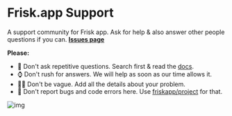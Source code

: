 # Frisk.app Support
A support community for Frisk app. Ask for help &amp; also answer other people questions if you can. **[Issues page](/issues)**


**Please:**
- 🔁️ Don't ask repetitive questions. Search first & read the [docs](https://frisk.app/docs).
- ⌚️ Don't rush for answers. We will help as soon as our time allows it.
- 🕵‍♀️️ Don't be vague. Add all the details about your problem.
- 🐛️ Don't report bugs and code errors here. Use [friskapp/project](https://github.com/friskapp/project) for that.



![img](https://repository-images.githubusercontent.com/252581255/1dbbcd00-754d-11ea-8dcd-0d8b36e128c8)
